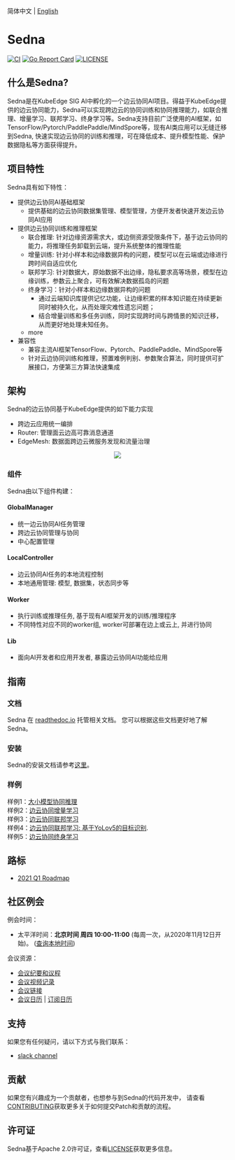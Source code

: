 简体中文 | [English](./README.md)
# Sedna
[![CI](https://github.com/kubeedge/sedna/workflows/CI/badge.svg?branch=main)](https://github.com/kubeedge/sedna/actions)
[![Go Report Card](https://goreportcard.com/badge/github.com/kubeedge/sedna)](https://goreportcard.com/report/github.com/kubeedge/sedna)
[![LICENSE](https://img.shields.io/github/license/kubeedge/sedna.svg)](/LICENSE)

## 什么是Sedna?
Sedna是在KubeEdge SIG AI中孵化的一个边云协同AI项目。得益于KubeEdge提供的边云协同能力，Sedna可以实现跨边云的协同训练和协同推理能力，如联合推理、增量学习、联邦学习、终身学习等。Sedna支持目前广泛使用的AI框架，如TensorFlow/Pytorch/PaddlePaddle/MindSpore等，现有AI类应用可以无缝迁移到Sedna, 快速实现边云协同的训练和推理，可在降低成本、提升模型性能、保护数据隐私等方面获得提升。

## 项目特性
Sedna具有如下特性：
* 提供边云协同AI基础框架
    * 提供基础的边云协同数据集管理、模型管理，方便开发者快速开发边云协同AI应用
* 提供边云协同训练和推理框架
    * 联合推理: 针对边缘资源需求大，或边侧资源受限条件下，基于边云协同的能力，将推理任务卸载到云端，提升系统整体的推理性能
    * 增量训练: 针对小样本和边缘数据异构的问题，模型可以在云端或边缘进行跨时间自适应优化
    * 联邦学习: 针对数据大，原始数据不出边缘，隐私要求高等场景，模型在边缘训练，参数云上聚合，可有效解决数据孤岛的问题
    * 终身学习：针对小样本和边缘数据异构的问题
      * 通过云端知识库提供记忆功能，让边缘积累的样本知识能在持续更新同时被持久化，从而处理灾难性遗忘问题；
      * 结合增量训练和多任务训练，同时实现跨时间与跨情景的知识迁移，从而更好地处理未知任务。
    * more
* 兼容性
    * 兼容主流AI框架TensorFlow、Pytorch、PaddlePaddle、MindSpore等
    * 针对云边协同训练和推理，预置难例判别、参数聚合算法，同时提供可扩展接口，方便第三方算法快速集成


## 架构
Sedna的边云协同基于KubeEdge提供的如下能力实现
* 跨边云应用统一编排
* Router: 管理面云边高可靠消息通道
* EdgeMesh: 数据面跨边云微服务发现和流量治理

<div align=center>
<img src="./docs/proposals/images/framework-zh.png"/>
</div>


### 组件
Sedna由以下组件构建：


#### GlobalManager
* 统一边云协同AI任务管理
* 跨边云协同管理与协同
* 中心配置管理

#### LocalController
* 边云协同AI任务的本地流程控制
* 本地通用管理: 模型, 数据集，状态同步等

#### Worker
* 执行训练或推理任务, 基于现有AI框架开发的训练/推理程序
* 不同特性对应不同的worker组, worker可部署在边上或云上, 并进行协同

#### Lib
* 面向AI开发者和应用开发者, 暴露边云协同AI功能给应用




## 指南

### 文档
Sedna 在 [readthedoc.io](https://sedna.readthedocs.io/) 托管相关文档。 您可以根据这些文档更好地了解Sedna。
### 安装
Sedna的安装文档请参考[这里](/docs/setup/install.md)。

### 样例
样例1：[大小模型协同推理](/examples/joint_inference/helmet_detection_inference/README.md)   
样例2：[边云协同增量学习](/examples/incremental_learning/helmet_detection/README.md)    
样例3：[边云协同联邦学习](/examples/federated_learning/surface_defect_detection/README.md)  
样例4：[边云协同联邦学习: 基于YoLov5的目标识别](/examples/federated_learning/yolov5_coco128_mistnet/README.md).   
样例5：[边云协同终身学习](/examples/lifelong_learning/atcii/README.md)
## 路标

* [2021 Q1 Roadmap](./docs/roadmap.md#2021-q1-roadmap)

## 社区例会

例会时间：
- 太平洋时间：**北京时间 周四 10:00-11:00** (每周一次，从2020年11月12日开始)。
([查询本地时间](https://www.thetimezoneconverter.com/?t=10%3A00&tz=GMT%2B8&))

会议资源：
- [会议纪要和议程](https://docs.google.com/document/d/12n3kGUWTkAH4q2Wv5iCVGPTA_KRWav_eakbFrF9iAww/edit)
- [会议视频记录](https://www.youtube.com/playlist?list=PLQtlO1kVWGXkRGkjSrLGEPJODoPb8s5FM)
- [会议链接](https://zoom.us/j/4167237304)
- [会议日历](https://calendar.google.com/calendar/u/0/r?cid=Y19nODluOXAwOG05MzFiYWM3NmZsajgwZzEwOEBncm91cC5jYWxlbmRhci5nb29nbGUuY29t) | [订阅日历](https://calendar.google.com/calendar/u/0/r?cid=OHJqazhvNTE2dmZ0ZTIxcWlidmxhZTNsajRAZ3JvdXAuY2FsZW5kYXIuZ29vZ2xlLmNvbQ)

## 支持
<!--
如果您需要支持，请从 [故障排除指南](./docs/troubleshooting.md) 开始，然后按照我们概述的流程进行操作。
-->

如果您有任何疑问，请以下方式与我们联系：
- [slack channel](https://kubeedge.io/docs/community/slack/)


## 贡献

如果您有兴趣成为一个贡献者，也想参与到Sedna的代码开发中，
请查看[CONTRIBUTING](CONTRIBUTING.md)获取更多关于如何提交Patch和贡献的流程。


## 许可证

Sedna基于Apache 2.0许可证，查看[LICENSE](LICENSE)获取更多信息。
